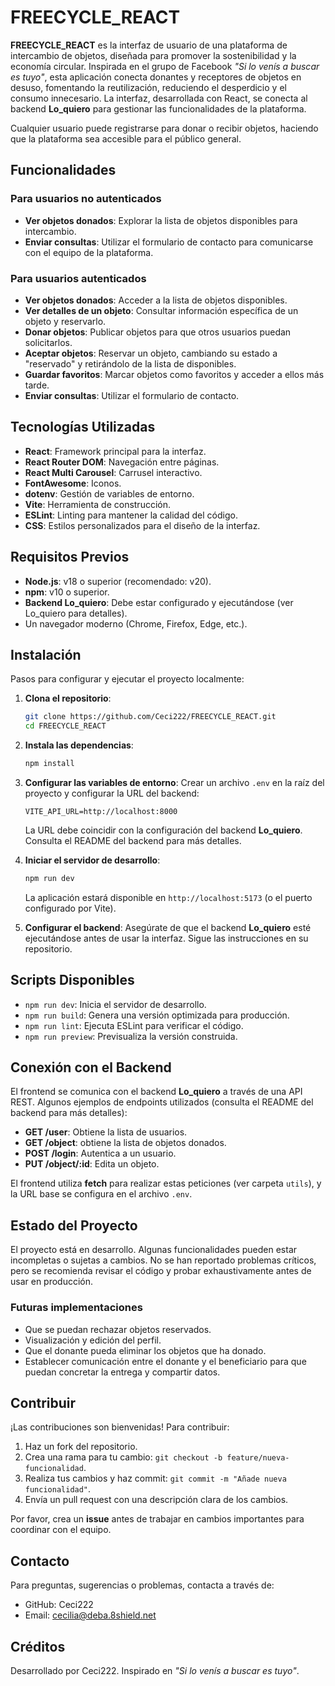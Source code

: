 # FREECYCLE_REACT

**FREECYCLE_REACT** es la interfaz de usuario de una plataforma de intercambio de objetos, diseñada para promover la sostenibilidad y la economía circular. Inspirada en el grupo de Facebook *"Si lo venís a buscar es tuyo"*, esta aplicación conecta donantes y receptores de objetos en desuso, fomentando la reutilización, reduciendo el desperdicio y el consumo innecesario. La interfaz, desarrollada con React, se conecta al backend **Lo_quiero** para gestionar las funcionalidades de la plataforma.

Cualquier usuario puede registrarse para donar o recibir objetos, haciendo que la plataforma sea accesible para el público general.

## Funcionalidades

### Para usuarios no autenticados

- **Ver objetos donados**: Explorar la lista de objetos disponibles para intercambio.
- **Enviar consultas**: Utilizar el formulario de contacto para comunicarse con el equipo de la plataforma.

### Para usuarios autenticados

- **Ver objetos donados**: Acceder a la lista de objetos disponibles.
- **Ver detalles de un objeto**: Consultar información específica de un objeto y reservarlo.
- **Donar objetos**: Publicar objetos para que otros usuarios puedan solicitarlos.
- **Aceptar objetos**: Reservar un objeto, cambiando su estado a "reservado" y retirándolo de la lista de disponibles.
- **Guardar favoritos**: Marcar objetos como favoritos y acceder a ellos más tarde.
- **Enviar consultas**: Utilizar el formulario de contacto.

## Tecnologías Utilizadas

- **React**: Framework principal para la interfaz.
- **React Router DOM**: Navegación entre páginas.
- **React Multi Carousel**: Carrusel interactivo.
- **FontAwesome**: Iconos.
- **dotenv**: Gestión de variables de entorno.
- **Vite**: Herramienta de construcción.
- **ESLint**: Linting para mantener la calidad del código.
- **CSS**: Estilos personalizados para el diseño de la interfaz.

## Requisitos Previos

- **Node.js**: v18 o superior (recomendado: v20).
- **npm**: v10 o superior.
- **Backend Lo_quiero**: Debe estar configurado y ejecutándose (ver Lo_quiero para detalles).
- Un navegador moderno (Chrome, Firefox, Edge, etc.).

## Instalación

Pasos para configurar y ejecutar el proyecto localmente:

1. **Clona el repositorio**:

   ```bash
   git clone https://github.com/Ceci222/FREECYCLE_REACT.git
   cd FREECYCLE_REACT
   ```

2. **Instala las dependencias**:

   ```bash
   npm install
   ```

3. **Configurar las variables de entorno**: Crear un archivo `.env` en la raíz del proyecto y configurar la URL del backend:

   ```env
   VITE_API_URL=http://localhost:8000
   ```

   La URL debe coincidir con la configuración del backend **Lo_quiero**. Consulta el README del backend para más detalles.

4. **Iniciar el servidor de desarrollo**:

   ```bash
   npm run dev
   ```

   La aplicación estará disponible en `http://localhost:5173` (o el puerto configurado por Vite).

5. **Configurar el backend**: Asegúrate de que el backend **Lo_quiero** esté ejecutándose antes de usar la interfaz. Sigue las instrucciones en su repositorio.

## Scripts Disponibles

- `npm run dev`: Inicia el servidor de desarrollo.
- `npm run build`: Genera una versión optimizada para producción.
- `npm run lint`: Ejecuta ESLint para verificar el código.
- `npm run preview`: Previsualiza la versión construida.

## Conexión con el Backend

El frontend se comunica con el backend **Lo_quiero** a través de una API REST. Algunos ejemplos de endpoints utilizados (consulta el README del backend para más detalles):

- **GET /user**: Obtiene la lista de usuarios.
- **GET /object**: obtiene la lista de objetos donados.
- **POST /login**: Autentica a un usuario.
- **PUT /object/:id**: Edita un objeto.

El frontend utiliza **fetch** para realizar estas peticiones (ver carpeta `utils`), y la URL base se configura en el archivo `.env`.

## Estado del Proyecto

El proyecto está en desarrollo. Algunas funcionalidades pueden estar incompletas o sujetas a cambios. No se han reportado problemas críticos, pero se recomienda revisar el código y probar exhaustivamente antes de usar en producción.

### Futuras implementaciones

- Que se puedan rechazar objetos reservados.
- Visualización y edición del perfil.
- Que el donante pueda eliminar los objetos que ha donado.
- Establecer comunicación entre el donante y el beneficiario para que puedan concretar la entrega y compartir datos.

## Contribuir

¡Las contribuciones son bienvenidas! Para contribuir:

1. Haz un fork del repositorio.
2. Crea una rama para tu cambio: `git checkout -b feature/nueva-funcionalidad`.
3. Realiza tus cambios y haz commit: `git commit -m "Añade nueva funcionalidad"`.
4. Envía un pull request con una descripción clara de los cambios.

Por favor, crea un **issue** antes de trabajar en cambios importantes para coordinar con el equipo.

## Contacto

Para preguntas, sugerencias o problemas, contacta a través de:

- GitHub: Ceci222
- Email: cecilia@deba.8shield.net

## Créditos

Desarrollado por Ceci222. Inspirado en *"Si lo venís a buscar es tuyo"*.

